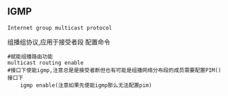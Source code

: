 ## IGMP
	Internet group multicast protocol

组播组协议,应用于接受者段
配置命令
```huawei
#赋能组播路由功能
multicast routing enable
#接口下使能igmp,注意总是是接受者断但也有可能是组播网络分布段的成员需要配置PIM()
接口下
	igmp enable(注意如果先使能igmp那么无法配置pim)


```